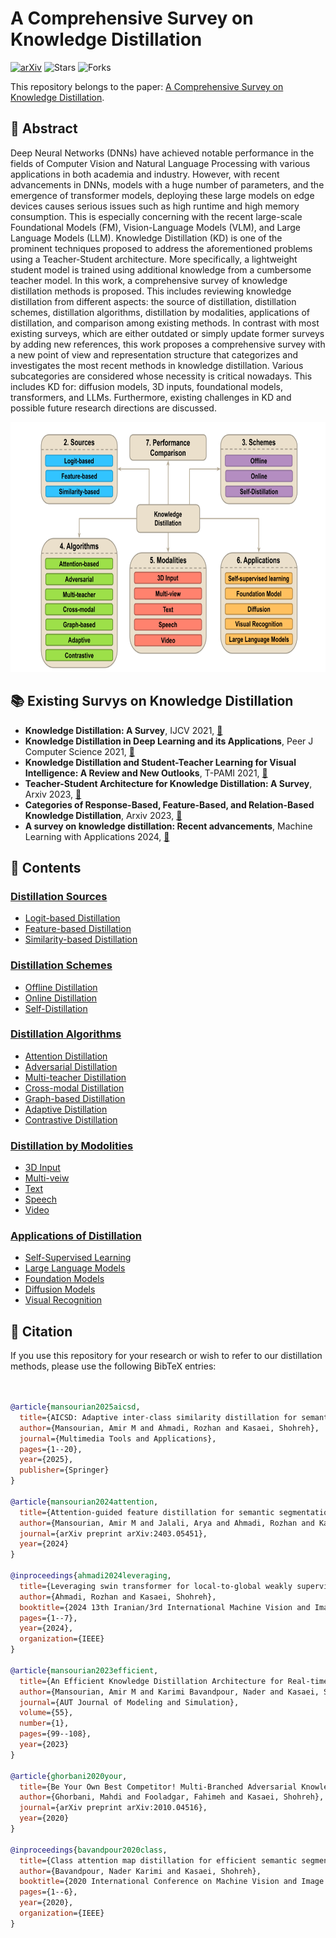 # A Comprehensive Survey on Knowledge Distillation
[![arXiv](https://img.shields.io/badge/arXiv-2308.04243-<COLOR>.svg)](https://arxiv.org/abs/2308.04243)
![Stars](https://img.shields.io/github/stars/IPL-sharif/KD_survey?style=social)
![Forks](https://img.shields.io/github/forks/IPL-sharif/KD_survey?style=social)

This repository belongs to the paper: [A Comprehensive Survey on Knowledge Distillation]().

## 📝 Abstract
Deep Neural Networks (DNNs) have achieved notable performance in the fields of Computer Vision and Natural Language Processing with various applications in both academia and industry. However, with recent advancements in DNNs, models with a huge number of parameters, and the emergence of transformer models, deploying these large models on edge devices causes serious issues such as high runtime and high memory consumption. This is especially concerning with the recent large-scale Foundational Models (FM), Vision-Language Models (VLM), and Large Language Models (LLM). Knowledge Distillation (KD) is one of the prominent techniques proposed to address the aforementioned problems using a Teacher-Student architecture. More specifically, a lightweight student model is trained using additional knowledge from a cumbersome teacher model. In this work, a comprehensive survey of knowledge distillation methods is proposed. This includes reviewing knowledge distillation from different aspects: the source of distillation, distillation schemes, distillation algorithms, distillation by modalities, applications of distillation, and comparison among existing methods. In contrast with most existing surveys, which are either outdated or simply update former surveys by adding new references, this work proposes a comprehensive survey with a new point of view and representation structure  that categorizes and investigates the most recent methods in knowledge distillation. Various subcategories are considered whose necessity is critical nowadays. This includes KD for: diffusion models, 3D inputs, foundational models, transformers, and LLMs. Furthermore, existing challenges in KD and possible future research directions are discussed.

<p align="center">
 <img src="https://raw.githubusercontent.com/IPL-sharif/KD_survey/refs/heads/main/Figures/Diagram.png?token=GHSAT0AAAAAABWAKZ6HKPQBTECEHJJTQUB4Z6GARJQ"  width="600" height="400"/>
</p>


## 📚 Existing Survys on Knowledge Distillation
- **Knowledge Distillation: A Survey**, IJCV 2021, [ :link: ](https://arxiv.org/abs/2006.05525)
- **Knowledge Distillation in Deep Learning and its Applications**, Peer J Computer Science 2021, [ :link: ](https://arxiv.org/abs/2007.09029)
- **Knowledge Distillation and Student-Teacher Learning for Visual Intelligence: A Review and New Outlooks**, T-PAMI 2021, [ :link: ](https://arxiv.org/abs/2004.05937)
- **Teacher-Student Architecture for Knowledge Distillation: A Survey**, Arxiv 2023, [ :link: ](https://arxiv.org/abs/2308.04268)
- **Categories of Response-Based, Feature-Based, and Relation-Based Knowledge Distillation**, Arxiv 2023, [ :link: ](https://arxiv.org/abs/2306.10687)
- **A survey on knowledge distillation: Recent advancements**, Machine Learning with Applications 2024, [ :link: ](https://www.sciencedirect.com/science/article/pii/S2666827024000811)


## 📑 Contents

### [Distillation Sources](Sources/)
- [Logit-based Distillation](Sources/README.md#Logit-based-Distillation)
- [Feature-based Distillation](Sources/README.md#Feature-based-Distillation)
- [Similarity-based Distillation](Sources/README.md#Similarity-based-Distillation)

### [Distillation Schemes](Schemes/)
- [Offline Distillation](Schemes/README.md#Offline-Distillation)
- [Online Distillation](Schemes/README.md#Online-Distillation)
- [Self-Distillation](Schemes/README.md#Self-Distillation)

### [Distillation Algorithms](Algorithms/)
- [Attention Distillation](Algorithms/README.md#Attention-Distillation)
- [Adversarial Distillation](Algorithms/README.md#Adversarial-Distillation)
- [Multi-teacher Distillation](Algorithms/README.md#Multi-teacher-Distillation)
- [Cross-modal Distillation](Algorithms/README.md#Cross-modal-Distillation)
- [Graph-based Distillation](Algorithms/README.md#Graph-based-Distillation)
- [Adaptive Distillation](Algorithms/README.md#Adaptive-Distillation)
- [Contrastive Distillation](Algorithms/README.md#Contrastive-Distillation)

### [Distillation by Modolities](Modalities/)
- [3D Input](Modalities/README.md#3d-input)
- [Multi-veiw](Modalities/README.md#multi-view)
- [Text](Modalities/README.md#text)
- [Speech](Modalities/README.md#speech)
- [Video](Modalities/README.md#video)


### [Applications of Distillation](Applications/)
- [Self-Supervised Learning](Applications/README.md#Large-Language-Models)
- [Large Language Models](Applications/README.md#Self-Supervised-Learning)
- [Foundation Models](Applications/README.md#foundation-models)
- [Diffusion Models](Applications/README.md#diffusion-models)
- [Visual Recognition](Applications/README.md#knowledge-distillation-in-visual-recognition)



## 📜 Citation
If you use this repository for your research or wish to refer to our distillation methods, please use the following BibTeX entries:
```bibtex


@article{mansourian2025aicsd,
  title={AICSD: Adaptive inter-class similarity distillation for semantic segmentation},
  author={Mansourian, Amir M and Ahmadi, Rozhan and Kasaei, Shohreh},
  journal={Multimedia Tools and Applications},
  pages={1--20},
  year={2025},
  publisher={Springer}
}

@article{mansourian2024attention,
  title={Attention-guided feature distillation for semantic segmentation},
  author={Mansourian, Amir M and Jalali, Arya and Ahmadi, Rozhan and Kasaei, Shohreh},
  journal={arXiv preprint arXiv:2403.05451},
  year={2024}
}

@inproceedings{ahmadi2024leveraging,
  title={Leveraging swin transformer for local-to-global weakly supervised semantic segmentation},
  author={Ahmadi, Rozhan and Kasaei, Shohreh},
  booktitle={2024 13th Iranian/3rd International Machine Vision and Image Processing Conference (MVIP)},
  pages={1--7},
  year={2024},
  organization={IEEE}
}

@article{mansourian2023efficient,
  title={An Efficient Knowledge Distillation Architecture for Real-time Semantic Segmentation},
  author={Mansourian, Amir M and Karimi Bavandpour, Nader and Kasaei, Shohreh},
  journal={AUT Journal of Modeling and Simulation},
  volume={55},
  number={1},
  pages={99--108},
  year={2023}
}

@article{ghorbani2020your,
  title={Be Your Own Best Competitor! Multi-Branched Adversarial Knowledge Transfer},
  author={Ghorbani, Mahdi and Fooladgar, Fahimeh and Kasaei, Shohreh},
  journal={arXiv preprint arXiv:2010.04516},
  year={2020}
}

@inproceedings{bavandpour2020class,
  title={Class attention map distillation for efficient semantic segmentation},
  author={Bavandpour, Nader Karimi and Kasaei, Shohreh},
  booktitle={2020 International Conference on Machine Vision and Image Processing (MVIP)},
  pages={1--6},
  year={2020},
  organization={IEEE}
}

```
